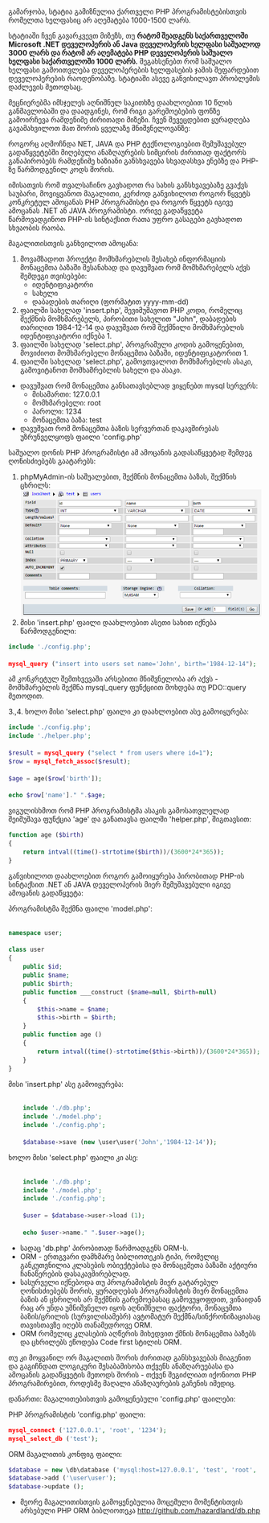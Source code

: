 გამარჯობა,
სტატია გამიზნულია ქართველი PHP პროგრამისტებისთვის რომელთა ხელფასიც არ აღემატება 1000-1500 ლარს.

სტატიაში ჩვენ გავარკვევთ მიზეზს, თუ **რატომ შეადგენს საქართველოში  Microsoft .NET დეველოპერის ან Java დეველოპერის ხელფასი საშუალოდ 3000 ლარს და რატომ არ აღემატება PHP დეველოპერის საშუალო ხელფასი საქართველოში 1000 ლარს.** შეგახსენებთ რომ საშუალო ხელფასი გამოითვლება დეველოპერების ხელფასების ჯამის შეფარდებით დეველოპერების რაოდენობაზე. სტატიაში ასევე განვიხილავთ პრობლემის დაძლევის მეთოდსაც.

მეცნიერებმა იმსჯელეს აღნიშნულ საკითხზე დაახლოებით 10 წლის განმავლობაში და დაადგინეს, რომ რიგი გარემოებების ფონზე გამოირჩევა რამდენიმე ძირითადი მიზეზი. ჩვენ შევეცდებით ყურადღება გავამახვილოთ მათ შორის ყველაზე მნიშვნელოვანზე:

როგორც აღმოჩნდა NET, JAVA და PHP ტექნოლოგიებით შემუშავებულ გადაწყვეტებში მიღებული ანაზღაურების სიმცირის ძირითად ფაქტორს განაპირობებს რამდენიმე ხაზიანი განსხვავება სხვადასხვა ენებზე და PHP-ზე წარმოდგენილ კოდს შორის.

იმისათვის რომ თვალსაჩინო გავხადოთ რა სახის განსხვავებაზე გვაქვს საუბარი, მოვიყვანოთ მაგალითი, კერძოდ განვიხილოთ როგორ წყვეტს კონკრეტულ ამოცანას PHP პროგრამისტი და როგორ წყვეტს იგივე ამოცანას .NET ან JAVA პროგრამისტი. ორივე გადაწყვეტა წარმოვადგინოთ PHP-ის სინტაქსით რათა უფრო გასაგები გავხადოთ სხვაობის რაობა.

მაგალითისთვის განხვილოთ ამოცანა:

1. მოვამზადოთ პროექტი მომხმარებლის შესახებ ინფორმაციის მონაცემთა ბაზაში შესანახად და დავუშვათ რომ მომხმარებელს აქვს შემდეგი თვისებები:
	* იდენტიფიკატორი
	* სახელი
	* დაბადების თარიღი (ფორმატით yyyy-mm-dd)
2. ფაილში სახელად 'insert.php', შევიმუშავოთ PHP კოდი, რომელიც შექმნის მომხმარებელს, პირობითი სახელით "John", დაბადების თარიღით 1984-12-14 და დავუშვათ რომ შექმნილი მომხმარებლის იდენტიფიკატორი იქნება 1.
3. ფაილში სახელად 'select.php', პროგრამული კოდის გამოყენებით, მოვიძიოთ მომხმარებელი მონაცემთა ბაზაში, იდენტიფიკატორით 1.
4. ფაილში სახელად 'select.php', გამოვთვალოთ მომხმარებლის ასაკი, გამოვიტანოთ მომხამრებლის სახელი და ასაკი.

* დავუშვათ რომ მონაცემთა განსათავსებლად ვიყენებთ mysql სერვერს:
	* მისამართი: 127.0.0.1
	* მომხმარებელი: root
	* პაროლი: 1234
	* მონაცემთა ბაზა: test
* დავუშვათ რომ მონაცემთა ბაზის სერვერთან დაკავშირებას უზრუნველყოფს ფაილი 'config.php'

საშუალო დონის PHP პროგრამისტი ამ ამოცანის გადასაწყვეტად შემდეგ ღონისძიებებს გაატარებს:

1. phpMyAdmin-ის საშუალებით, შექმნის მონაცემთა ბაზას, შექმნის ცხრილს:
![](./samples/images/phpmyadmin1.png)
2. მისი 'insert.php' ფაილი დაახლოებით ასეთი სახით იქნება წარმოდგენილი:
```php
include './config.php';

mysql_query ("insert into users set name='John', birth='1984-12-14");
```
ამ კონკრეტულ შემთხვევაში არსებითი მნიშვნელობა არ აქვს - მომხმარებლის შექმნა mysql_query ფუნქციით მოხდება თუ PDO::query მეთოდით.

3.,4. ხოლო მისი 'select.php' ფაილი კი დაახლოებით ასე გამოიყურება:
```php
include './config.php';
include './helper.php';

$result = mysql_query ("select * from users where id=1");
$row = mysql_fetch_assoc($result);

$age = age($row['birth']);

echo $row['name']." ".$age;
```
ვიგულისხმოთ რომ PHP პროგრამისტმა ასაკის გამოსათვლელად შეიმუშავა ფუნქცია 'age' და განათავსა ფაილში 'helper.php', შიგთავსით:
```php
function age ($birth)
{
    return intval((time()-strtotime($birth))/(3600*24*365));
}
```

განვიხილოთ დაახლოებით როგორ გამოიყურება პირობითად PHP-ის სინტაქსით .NET ან JAVA დეველოპერის მიერ შემუშავებული იგივე ამოცანის გადაწყვეტა:

პროგრამისტმა შექმნა ფაილი 'model.php':

```php

namespace user;

class user
{
	public $id;
	public $name;
	public $birth;
	public function ___construct ($name=null, $birth=null)
	{
		$this->name = $name;
		$this->birth = $birth;
	}
	public function age ()
	{
		return intval((time()-strtotime($this->birth))/(3600*24*365));
	}
}

```

მისი 'insert.php' ასე გამოიყურება:
```php

	include './db.php';
	include './model.php';
	include './config.php';

	$database->save (new \user\user('John','1984-12-14'));

```

ხოლო მისი 'select.php' ფაილი კი ასე:
```php

	include './db.php';
	include './model.php';
	include './config.php';

	$user = $database->user->load (1);

	echo $user->name." ".$user->age();

```

* სადაც 'db.php' პირობითად წარმოადგენს ORM-ს.
* ORM - ერთგვარი დამხმარე ბიბლიოთეკის ტიპი, რომელიც განკუთვნილია კლასების ობიექტებისა და მონაცემეთა ბაზაში აქტიური ჩანაწერების დასაკავშირებლად.
* სასურველი იქნებოდა თუ პროგრამისტის მიერ გატარებულ ღონისძიებებს შორის, ყურადღებას პროგრამისტის მიერ მონაცემთა ბაზის ან ცხრილის არ შექმნის გარემოებასაც გამოვუყოფდით, ვინაიდან რაც არ უნდა უმნიშვნელო იყოს აღნიშნული ფაქტორი, მონაცემთა ბაზის/ცრილის (სურვილისამებრ) ავტომატურ შექმნა/სინქრონიზაციასაც თავისთავზე იღებს თანამედროვე ORM.
* ORM რომელიც კლასების აღწერის მიხედვით ქმნის მონაცემთა ბაზებს და ცხრილებს ეწოდება Code first სტილის ORM.

თუ კი მოყვანილ ორ მაგალითს შორის ძირითად განსხვავებას მიაგენით და გაგიჩნდათ ლოგიკური შესაბამისობა თქვენს ანაზღარუებასა და ამოცანის გადაწყვეტის მეთოდს შორის - თქვენ შეგიძლიათ იქონიოთ PHP პროგრამირებით, როდესმე მაღალი ანაზღაურების გაჩენის იმედიც.

დანართი: მაგალითებისთვის გამოყენებული 'config.php' ფაილები:

PHP პროგრამისტის 'config.php' ფაილი:
```php
mysql_connect ('127.0.0.1', 'root', '1234');
mysql_select_db ('test');
```

ORM მაგალითის კონფიგ ფაილი:
```php
$database = new \db\database ('mysql:host=127.0.0.1', 'test', 'root', '1234');
$database->add ('\user\user');
$database->update ();
```

* მეორე მაგალითისთვის გამოყენებულია მოცემული მომენტისთვის არსებული PHP ORM ბიბლიოთეკა http://github.com/hazardland/db.php